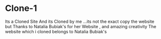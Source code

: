 # Clone-1
Its a Cloned Site
And its Cloned by me ...its not the exact copy the website but
Thanks to Natalia Bubiak's for her Website , and amazing creativity 
The website which i cloned belongs to Natalia Bubiak's 
